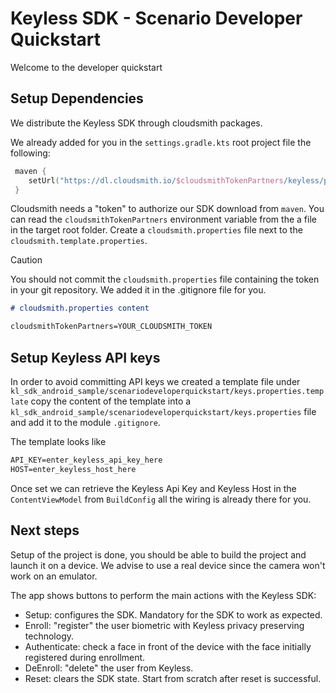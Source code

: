 # Keyless SDK - Scenario Developer Quickstart

Welcome to the developer quickstart

## Setup Dependencies
We distribute the Keyless SDK through cloudsmith packages. 

We already added for you in the `settings.gradle.kts` root project file the following:

```Kotlin
 maven {
 	setUrl("https://dl.cloudsmith.io/$cloudsmithTokenPartners/keyless/partners/maven/")
 }
```

Cloudsmith needs a "token" to authorize our SDK download from `maven`. You can read the `cloudsmithTokenPartners` environment variable from the a file in the target root folder. Create a `cloudsmith.properties` file next to the `cloudsmith.template.properties`.

> [!CAUTION]
> You should not commit the `cloudsmith.properties` file containing the token in your git repository. We added it in the .gitignore file for you.

```markdown
# cloudsmith.properties content

cloudsmithTokenPartners=YOUR_CLOUDSMITH_TOKEN
```


## Setup Keyless API keys

In order to avoid committing API keys we created a template file under `kl_sdk_android_sample/scenariodeveloperquickstart/keys.properties.template` copy the content of the template into a `kl_sdk_android_sample/scenariodeveloperquickstart/keys.properties` file and add it to the module `.gitignore`.

The template looks like
```markdown
API_KEY=enter_keyless_api_key_here
HOST=enter_keyless_host_here
```

Once set we can retrieve the Keyless Api Key and Keyless Host in the `ContentViewModel` from `BuildConfig` all the wiring is already there for you.

## Next steps
Setup of the project is done, you should be able to build the project and launch it on a device.
We advise to use a real device since the camera won't work on an emulator.

The app shows buttons to perform the main actions with the Keyless SDK:
- Setup: configures the SDK. Mandatory for the SDK to work as expected.
- Enroll: "register" the user biometric with Keyless privacy preserving technology.
- Authenticate: check a face in front of the device with the face initially registered during enrollment.
- DeEnroll: "delete" the user from Keyless.
- Reset: clears the SDK state. Start from scratch after reset is successful.
